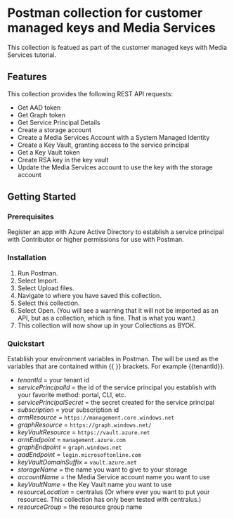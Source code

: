 # Postman collection for customer managed keys and Media Services

This collection is featued as part of the customer managed keys with Media Services tutorial.

## Features

This collection provides the following REST API requests:

* Get AAD token
* Get Graph token
* Get Service Principal Details
* Create a storage account
* Create a Media Services Account with a System Managed Identity
* Create a Key Vault, granting access to the service principal
* Get a Key Vault token
* Create RSA key in the key vault
* Update the Media Services account to use the key with the storage account

## Getting Started

### Prerequisites

Register an app with Azure Active Directory to establish a service principal with Contributor or higher permissions for use with Postman.

### Installation

1. Run Postman.
2. Select Import.
3. Select Upload files.
4. Navigate to where you have saved this collection.
5. Select this collection.
6. Select Open.  (You will see a warning that it will not be imported as an API, but as a collection, which is fine.  That is what you want.)
7. This collection will now show up in your Collections as BYOK.

### Quickstart
Establish your environment variables in Postman. The will be used as the variables that are contained within {{ }} brackets.  For example {{tenantId}}.

* *tenantId* = your tenant id
* *servicePrincipalId* = the id of the service principal you establish with your favorite method: portal, CLI, etc.
* *servicePrincipalSecret* = the secret created for the service principal
* *subscription* = your subscription id
* *armResource* = `https://management.core.windows.net`
* *graphResource* = `https://graph.windows.net/`
* *keyVaultResource* = `https://vault.azure.net`
* *armEndpoint* = `management.azure.com`
* *graphEndpoint* = `graph.windows.net`
* *aadEndpoint* = `login.microsoftonline.com`
* *keyVaultDomainSuffix* = `vault.azure.net`
* *storageName* = the name you want to give to your storage
* *accountName* = the Media Service account name you want to use
* *keyVaultName* = the Key Vault name you want to use
* *resourceLocation* = centralus (Or where ever you want to put your resources.  This collection has only been tested with centralus.)
* *resourceGroup* = the resource group name

